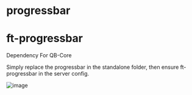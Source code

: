 # progressbar
# ft-progressbar
Dependency For QB-Core

Simply replace the progressbar in the standalone folder, then ensure ft-progressbar in the server config.

![image](https://cdn.discordapp.com/attachments/997008380642205746/1028549640028704888/unknown.png)


